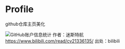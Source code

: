 # Profile
github仓库主页美化

![GitHub账户信息统计](https://github-stats.ubrong.com/api?username=ubrong&show_icons=true&theme=tokyonight) 作者：迷斯特航 https://www.bilibili.com/read/cv21336135/ 出处：bilibili
